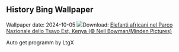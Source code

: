 ## History Bing Wallpaper
Wallpaper date: 2024-10-05
![](https://www.bing.com/th?id=OHR.ElephantTeacher_IT-IT9988351261_UHD.jpg&w=1000)Download: [Elefanti africani nel Parco Nazionale dello Tsavo Est, Kenya (© Neil Bowman/Minden Pictures)](https://www.bing.com/th?id=OHR.ElephantTeacher_IT-IT9988351261_UHD.jpg)

Auto get programm by LtgX
